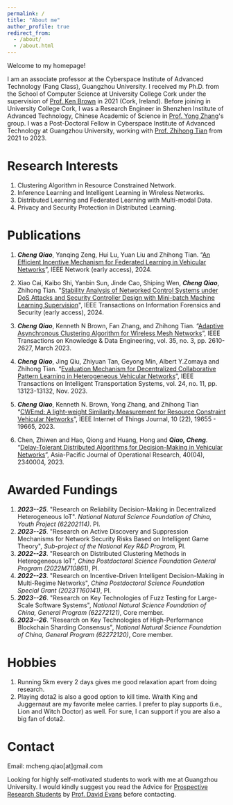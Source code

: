 ```yaml
---
permalink: /
title: "About me"
author_profile: true
redirect_from: 
  - /about/
  - /about.html
---
```


Welcome to my homepage!

I am an associate professor at the Cyberspace Institute of Advanced Technology (Fang Class), Guangzhou University. I received my Ph.D. from the School of Computer Science at University College Cork  under the supervision of [Prof. Ken Brown](http://www.cs.ucc.ie/%7Ekb11/) in 2021 (Cork, Ireland). Before joining in University College Cork, I was a Research Engineer in Shenzhen Institute of Advanced Technology, Chinese Academic of Science in [Prof. Yong Zhang](https://hpcc.siat.ac.cn/homepage/zhangy.html)'s group. I was a Post-Doctoral Fellow in Cyberspace Institute of Advanced Technology at Guangzhou University, working with [Prof. Zhihong Tian](https://wyy.gzhu.edu.cn/info/1160/1560.htm) from 2021 to 2023. 


Research Interests
======
1. Clustering Algorithm in Resource Constrained Network.
2. Inference Learning and Intelligent Learning in Wireless Networks.
3. Distributed Learning and Federated Learning with  Multi-modal Data.
4. Privacy and Security Protection in Distributed Learning.

Publications
======
1. ***Cheng Qiao***, Yanqing Zeng, Hui Lu, Yuan Liu and Zhihong Tian. “[An Efficient Incentive
Mechanism for Federated Learning in Vehicular Networks](https://doi.org/10.1109/MNET.2023.3329366)”, IEEE Network (early access), 2024.
2. Xiao Cai, Kaibo Shi, Yanbin Sun, Jinde Cao, Shiping Wen, ***Cheng Qiao***, Zhihong Tian. "[Stability Analysis of Networked Control Systems under DoS Attacks and Security Controller Design with Mini-batch Machine Learning Supervision](https://ieeexplore.ieee.org/abstract/document/10375527)", IEEE Transactions on Information Forensics and Security (early access), 2024.
   
4.  ***Cheng Qiao***, Kenneth N Brown, Fan Zhang, and Zhihong Tian. “[Adaptive Asynchronous
Clustering Algorithm for Wireless Mesh Networks](https://doi.org/10.1109/TKDE.2021.3119550)”, IEEE Transactions on Knowledge & Data
Engineering, vol. 35, no. 3, pp. 2610-2627, March 2023.
5. ***Cheng Qiao***, Jing Qiu, Zhiyuan Tan, Geyong Min, Albert Y.Zomaya and Zhihong Tian.
“[Evaluation Mechanism for Decentralized Collaborative Pattern Learning in Heterogeneous
Vehicular Networks](https://doi.org/10.1109/TITS.2022.3186630)”, IEEE Transactions on Intelligent Transportation Systems, vol. 24, no. 11,
pp. 13123-13132, Nov. 2023.
6. ***Cheng Qiao***, Kenneth N. Brown, Yong Zhang, and Zhihong Tian “[CWEmd: A light-weight
Similarity Measurement for Resource Constraint Vehicular Networks](https://doi.org/10.1109/JIOT.2023.3282968)”, IEEE Internet of
Things Journal, 10 (22), 19655 - 19665, 2023.
7. Chen, Zhiwen and Hao, Qiong and Huang, Hong and ***Qiao, Cheng***. “[Delay-Tolerant
Distributed Algorithms for Decision-Making in Vehicular Networks](https://doi.org/10.1142/S0217595923400043)”, Asia-Pacific Journal of
Operational Research, 40(04), 2340004, 2023. 

Awarded Fundings
======
1.   ***2023--25***.  "Research on Reliability Decision-Making in Decentralized Heterogeneous IoT". *National Natural Science Foundation of China, Youth Project (62202114)*. PI.
2.   ***2023--25***. "Research on Active Discovery and Suppression Mechanisms for Network Security Risks Based on Intelligent Game Theory", *Sub-project of the National Key R\&D Program*, PI.
3.   ***2022--23***. "Research on Distributed Clustering Methods in Heterogeneous IoT", *China Postdoctoral Science Foundation General Program (2022M710861)*, PI.
4.   ***2022--23***. "Research on Incentive-Driven Intelligent Decision-Making in Multi-Regime Networks", *China Postdoctoral Science Foundation Special Grant (2023T160141)*, PI.
5.   ***2023--26***. "Research on Key Technologies of Fuzz Testing for Large-Scale Software Systems", *National Natural Science Foundation of China, General Program (62272121)*, Core member.
6.   ***2023--26***. "Research on Key Technologies of High-Performance Blockchain Sharding Consensus", *National Natural Science Foundation of China, General Program (62272120)*, Core member.

Hobbies
======
1.  Running  5km every 2 days gives me good relaxation apart from doing research.
2.  Playing dota2 is also a good option to kill time. Wraith King and Juggernaut are my favorite melee carries. I prefer to play supports (i.e., Lion and  Witch Doctor) as well. For sure, I can support if you are also a big fan of dota2. 

Contact
======
Email: mcheng.qiao[at]gmail.com

Looking for highly self-motivated students  to work with me at Guangzhou University. I would kindly suggest you read the Advice for [Prospective Research Students](https://uvasrg.github.io/prospective/) by [Prof. David Evans](https://www.cs.virginia.edu/~evans/) before contacting. 

